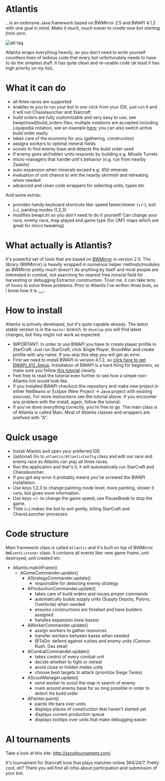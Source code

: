 # Atlantis
...is an extensive Java framework based on BWMirror 2.5 and BWAPI 4.1.2 with one goal in mind:
*Make it much, much easier to create new bot starting from zero*.

![alt tag](http://s15.postimg.org/mnsu7qnt7/Atlantis_Tide.png)

Atlantis wraps everything heavily, so you don't need to write yourself countless lines of tedious code that every bot unfortunately needs to have to do the simplest stuff. It has quite clean and re-usable code (at least it has high priority on my list). 

# What it can do
- all three races are supported
- enables to you to run your bot in *one* click from your IDE, just run it and it will run Chaoslauncher and Starcraft
- build orders are fully customizable and very easy to use, see bwapi/read/build_orders files; multiple notations are accepted including Liquipedia notation, see an example [here](https://github.com/Ravaelles/Atlantis/blob/develop/bwapi-data/AI/build_orders/Terran/1%20Fact%20FE.txt#L26); you can also switch active build order easily
- takes care of the economy for you (gathering, construction)
- assigns workers to optimal mineral fields
- scouts to find enemy base and detects the build order used
- if enemy goes air/hidden units responds by building e.g. Missile Turrets
- micro-managers that handle unit's behavior (e.g. run from nearby Zealots)
- auto-expansion when minerals exceed e.g. 450 minerals
- evaluation of unit chance to win the nearby skirmish and retreating when needed
- advanced and clean code wrappers for selecting units, types etc

And some extras:
- provides handy keyboard shortcuts like: speed faster/slower (+/-), exit (~), painting modes (1,2,3)
- modifies bwapi.ini so you don't need to do it yourself! Can change your race, enemy race, map played and game type (for UMT maps which are great for micro tweaking)

# What actually is Atlantis?
It's powerful set of tools that are based on [BWMirror](https://github.com/vjurenka/BWMirror) in version 2.5. The library (BWMirror) is heavily wrapped in numerous helper methods/modules as BWMIrror pretty much doesn't do anything by itself and most people are interested in combat, not searching for nearest free mineral field for harvesting or debugging Extractor construction. Trust me, it can take tens of hours to solve these problems. Prior to Atlantis I've written three bots, so I know how it is ;__:

# How to install
Atlantis is actively developed, but it's quite capable already. The latest stable version is in the `master` branch. In `develop` you will find latest changes, but they might not work as expected.

* IMPORTANT: In order to use BWAPI you have to create player profile in StarCraft. Just run StarCraft, click Single Player, BroodWar and create profile with any name. If you skip this step you will get an error.
* First we need to install BWAPI in version 4.1.2, so [click here to get BWAPI_412_Setup](https://github.com/bwapi/bwapi/releases/download/v4.1.2/BWAPI_412_Setup.exe). Installation of BWAPI is a hard thing for beginners, so make sure you follow [this tutorial](http://sscaitournament.com/index.php?action=tutorial) closely.
* Feel free to read the tutorial even further to see how a simple non-Atlantis bot would look like.
* If you installed BWAPI checkout this repository and make new project in either NetBeans or Eclipse (New Project -> Java project with existing sources). For more instructions see the tutorial above. If you encounter any problem with the install, again, follow the tutorial.
* If you've done everything correctly, you're free to go. The main class is of Atlantis is called Main. Most of Atlantis classes and wrappers are prefixed with "A".

# Quick usage
- Install Atlantis and open your preferred IDE.
- (optional) Go to `atlantis/AtlantisConfig` class and edit our race and enemy race as Atlantis can play all three races.
- Run the application and that's it, it will automatically run StarCraft and Chaoslauncher.
- If you got any error it probably means you've screwed the BWAPI installation.
- Use keys 1,2,3 to change painting mode level; more painting, slower it runs, but gives more information.
- Use keys +/- to change the game speed, use PauseBreak to stop the game.
- Tilde (~) makes the bot to exit gently, killing StarCraft and ChaosLauncher processes.

# Code structure

Main framework class is called `Atlantis` and it's built on top of BWMirror `BWEventListener` class. It contains all events like: new game frame, unit destroyed, unit created etc.

  * Atlantis.matchFrame()
    * AGameCommander.update()
	  * AStrategyCommander.update()
	    - responsible for detecting enemy strategy
	  * AProductionCommander.update()
	  	- takes care of build orders and issues proper commands
	  	- automatically builds supply units (Supply Depots, Pylons, Overlords) when needed 
	  	- ensures constructions are finished and have builders assigned
	  	- handles expansion (new bases)
	  * AWorkerCommander.update()
	  	- assign workers to gather resources
	  	- transfer workers between bases when needed
	  	- @ToDo: defend against rushes and enemy units (Cannon Rush, Gas steal)
	  * ACombatCommander.update()
	  	- takes control of every combat unit
	  	- decide whether to fight or retreat
		- avoid close or hidden melee units
	  	- choose best targets to attack (prioritize Siege Tanks)
	  * AScoutManager.update()
	  	- send worker to scout the map in search of enemy
	  	- roam around enemy base for as long possible in order to detect his build order	  
	  * APainter.paint()
    	- paints life bars over units
    	- displays places of construction that haven't started yet
    	- displays current production queue
    	- displays tooltips over units that make debugging easier

# AI tournaments
Take a look at this site: http://sscaitournament.com/

It's tournament for Starcraft bots that plays matches online 364/24/7. Pretty cool, eh?
There you will find all infos about participation and submission of your bot. 
